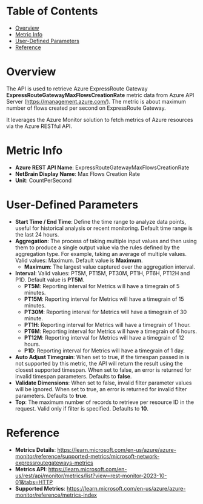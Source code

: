 # Table of Contents
- [Overview](#overview)
- [Metric Info](#metric-info)
- [User-Defined Parameters](#user-defined-parameters)
- [Reference](#reference)

# Overview <a name="overview"></a>
The API is used to retrieve Azure ExpressRoute Gateway <b>ExpressRouteGatewayMaxFlowsCreationRate</b> metric data from Azure API Server (https://management.azure.com/). The metric is about maximum number of flows created per second on ExpressRoute Gateway.

It leverages the Azure Monitor solution to fetch metrics of Azure resources via the Azure RESTful API.

# Metric Info <a name="metric-info"></a>
* <b>Azure REST API Name</b>: ExpressRouteGatewayMaxFlowsCreationRate 
* <b>NetBrain Display Name</b>: Max Flows Creation Rate
* <b>Unit</b>: CountPerSecond

# User-Defined Parameters <a name="user-defined-parameters"></a>
* <b>Start Time / End Time</b>: Define the time range to analyze data points, useful for historical analysis or recent monitoring. Default time range is the last 24 hours.
* <b>Aggregation</b>: The process of taking multiple input values and then using them to produce a single output value via the rules defined by the aggregation type. For example, taking an average of multiple values. Valid values: Maximum. Default value is <b>Maximum</b>.
  * <b>Maximum</b>: The largest value captured over the aggregation interval.
* <b>Interval</b>: Valid values: PT5M, PT15M, PT30M, PT1H, PT6H, PT12H and P1D. Default value is <b>PT5M</b>.
  * <b>PT5M</b>: Reporting interval for Metrics will have a timegrain of 5 minutes.
  * <b>PT15M</b>: Reporting interval for Metrics will have a timegrain of 15 minutes.
  * <b>PT30M</b>: Reporting interval for Metrics will have a timegrain of 30 minute.
  * <b>PT1H</b>: Reporting interval for Metrics will have a timegrain of 1 hour.
  * <b>PT6M</b>: Reporting interval for Metrics will have a timegrain of 6 hours.
  * <b>PT12M</b>: Reporting interval for Metrics will have a timegrain of 12 hours.
  * <b>P1D</b>: Reporting interval for Metrics will have a timegrain of 1 day.
* <b>Auto Adjust Timegrain</b>: When set to true, if the timespan passed in is not supported by this metric, the API will return the result using the closest supported timespan. When set to false, an error is returned for invalid timespan parameters. Defaults to <b>false</b>.
* <b>Validate Dimensions</b>: When set to false, invalid filter parameter values will be ignored. When set to true, an error is returned for invalid filter parameters. Defaults to <b>true</b>.
* <b>Top</b>: The maximum number of records to retrieve per resource ID in the request. Valid only if filter is specified. Defaults to <b>10</b>.


# Reference <a name="reference"></a>
* <b>Metrics Details</b>: https://learn.microsoft.com/en-us/azure/azure-monitor/reference/supported-metrics/microsoft-network-expressroutegateways-metrics
* <b>Metrics API</b>: https://learn.microsoft.com/en-us/rest/api/monitor/metrics/list?view=rest-monitor-2023-10-01&tabs=HTTP
* <b>Supported Metrics</b>: https://learn.microsoft.com/en-us/azure/azure-monitor/reference/metrics-index